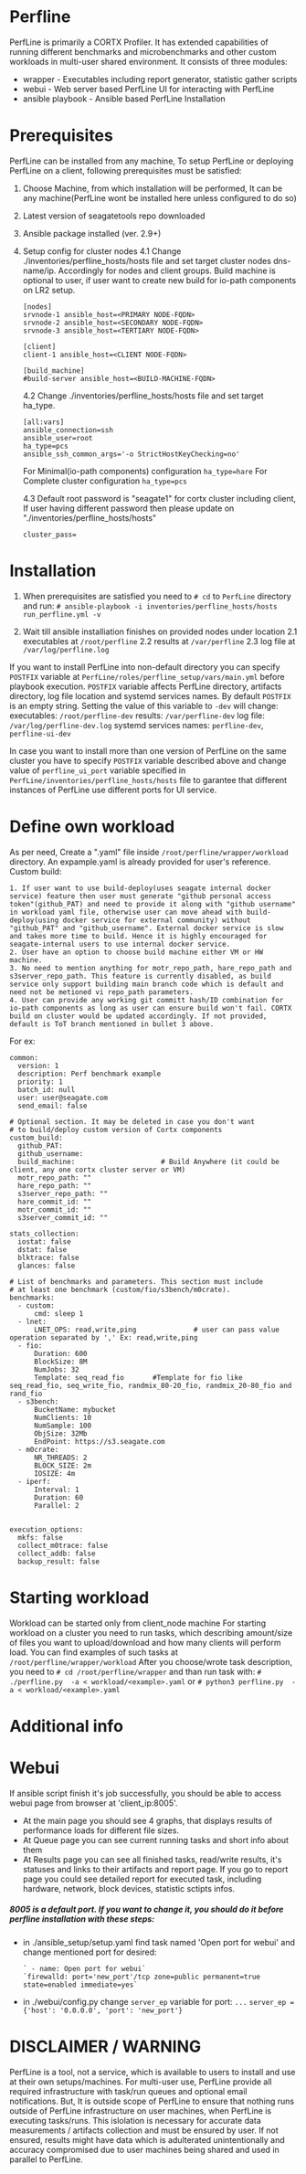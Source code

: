 
# Perfline
PerfLine is primarily a CORTX Profiler. It has extended capabilities of running different benchmarks and microbenchmarks and other custom workloads in multi-user shared environment.
It consists of three modules:
- wrapper - Executables including report generator, statistic gather scripts
- webui - Web server based PerfLine UI for interacting with PerfLine
- ansible playbook - Ansible based PerfLine Installation

# Prerequisites
PerfLine can be installed from any machine, To setup PerfLine or deploying PerfLine on a client, following prerequisites must be satisfied:
1. Choose Machine, from which installation will be performed, It can be any machine(PerfLine wont be installed here unless configured to do so)
2. Latest version of seagatetools repo downloaded
3. Ansible package installed (ver. 2.9+)
4. Setup config for cluster nodes
    4.1 Change ./inventories/perfline_hosts/hosts file and set target cluster nodes dns-name/ip. Accordingly for nodes and client groups.
 Build machine is optional to user, if user want to create new build for io-path components on LR2 setup.
    ```
    [nodes]
    srvnode-1 ansible_host=<PRIMARY NODE-FQDN>
    srvnode-2 ansible_host=<SECONDARY NODE-FQDN>
    srvnode-3 ansible_host=<TERTIARY NODE-FQDN>

    [client]
    client-1 ansible_host=<CLIENT NODE-FQDN>

    [build_machine]
    #build-server ansible_host=<BUILD-MACHINE-FQDN>
    ```
    4.2 Change ./inventories/perfline_hosts/hosts file and set target ha_type.
    ```
    [all:vars]
    ansible_connection=ssh
    ansible_user=root
    ha_type=pcs
    ansible_ssh_common_args='-o StrictHostKeyChecking=no'
    ```
    For Minimal(io-path components) configuration `ha_type=hare`
    For Complete cluster configuration `ha_type=pcs`

    4.3 Default root password is "seagate1" for cortx cluster including client, If user having different password then please update on "./inventories/perfline_hosts/hosts"
    ```
    cluster_pass=
    ```

# Installation
1. When prerequisites are satisfied you need to `# cd` to `PerfLine` directory and run:
`# ansible-playbook -i inventories/perfline_hosts/hosts run_perfline.yml -v`

2. Wait till ansible installiation finishes on provided nodes under location 
	2.1 executables  at `/root/perfline`
	2.2 results at `/var/perfline`
	2.3 log file at `/var/log/perfline.log`

If you want to install PerfLine into non-default directory you can specify `POSTFIX`
variable at `PerfLine/roles/perfline_setup/vars/main.yml` before playbook execution.
`POSTFIX` variable affects PerfLine directory, artifacts directory, log file location
and systemd services names. By default `POSTFIX` is an empty string. Setting the value
of this variable to `-dev` will change:
  executables: `/root/perfline-dev`
  results: `/var/perfline-dev`
  log file: `/var/log/perfline-dev.log`
  systemd services names: `perfline-dev`, `perfline-ui-dev`

In case you want to install more than one version of PerfLine on the same cluster you have
to specify `POSTFIX` variable described above and change value of `perfline_ui_port` variable
specified in `PerfLine/inventories/perfline_hosts/hosts` file to garantee that different
instances of PerfLine use different ports for UI service.

# Define own workload
As per need, Create a "<any name of your choice>.yaml" file inside `/root/perfline/wrapper/workload` directory. An expample.yaml is already provided for user's reference.
Custom build:
```
1. If user want to use build-deploy(uses seagate internal docker service) feature then user must generate "github personal access token"(github_PAT) and need to provide it along with "github username" in workload yaml file, otherwise user can move ahead with build-deploy(using docker service for external community) without "github_PAT" and "github_username". External docker service is slow and takes more time to build. Hence it is highly encouraged for seagate-internal users to use internal docker service.
2. User have an option to choose build machine either VM or HW machine.
3. No need to mention anything for motr_repo_path, hare_repo_path and s3server_repo_path. This feature is currently disabled, as build service only support building main branch code which is default and need not be metioned vi repo_path parameters.
4. User can provide any working git committ hash/ID combination for io-path components as long as user can ensure build won't fail. CORTX build on cluster would be updated accordingly. If not provided, default is ToT branch mentioned in bullet 3 above.
```

For ex:
```
common:
  version: 1
  description: Perf benchmark example
  priority: 1
  batch_id: null
  user: user@seagate.com
  send_email: false
  
# Optional section. It may be deleted in case you don't want
# to build/deploy custom version of Cortx components
custom_build:
  github_PAT:
  github_username:
  build_machine:                     # Build Anywhere (it could be client, any one cortx cluster server or VM)
  motr_repo_path: ""
  hare_repo_path: ""
  s3server_repo_path: ""
  hare_commit_id: ""
  motr_commit_id: ""
  s3server_commit_id: ""

stats_collection:
  iostat: false
  dstat: false
  blktrace: false
  glances: false
  
# List of benchmarks and parameters. This section must include
# at least one benchmark (custom/fio/s3bench/m0crate).
benchmarks:
  - custom:
      cmd: sleep 1
  - lnet:
      LNET_OPS: read,write,ping              # user can pass value operation separated by ',' Ex: read,write,ping
  - fio:
      Duration: 600
      BlockSize: 8M
      NumJobs: 32
      Template: seq_read_fio       #Template for fio like seq_read_fio, seq_write_fio, randmix_80-20_fio, randmix_20-80_fio and rand_fio
  - s3bench:
      BucketName: mybucket
      NumClients: 10
      NumSample: 100
      ObjSize: 32Mb
      EndPoint: https://s3.seagate.com
  - m0crate:
      NR_THREADS: 2
      BLOCK_SIZE: 2m
      IOSIZE: 4m
  - iperf:
      Interval: 1
      Duration: 60
      Parallel: 2


execution_options:
  mkfs: false
  collect_m0trace: false
  collect_addb: false
  backup_result: false
```

# Starting workload
Workload can be started only from client_node machine
For starting workload on a cluster you need to run tasks, which describing amount/size of files you want to upload/download and how many clients will perform load.
You can find examples of such tasks at `/root/perfline/wrapper/workload`
After you choose/wrote task description, you need to `# cd /root/perfline/wrapper` and than run task with:
`# ./perfline.py  -a < workload/<example>.yaml`
or
`# python3 perfline.py  -a < workload/<example>.yaml`

# Additional info
# Webui
If ansible script finish it's job successfully, you should be able to access webui page from browser at 'client_ip:8005'.
- At the main page you should see 4 graphs, that displays results of performance loads for different file sizes.
- At Queue page you can see current running tasks and short info about them
- At Results page you can see all finished tasks, read/write results, it's statuses and links to their artifacts and report page.
If you go to report page you could see detailed report for executed task, including hardware, network, block devices, statistic sctipts infos.

##### 8005 is a default port. If you want to change it, you should do it before perfline installation with these steps:
- in ./ansible_setup/setup.yaml find task named 'Open port for webui' and change mentioned port for desired:
    ```
    ` - name: Open port for webui`
    `firewalld: port='new_port'/tcp zone=public permanent=true state=enabled immediate=yes`
    ```
- in ./webui/config.py change `server_ep` variable for port:
    `...`
    `server_ep = {'host': '0.0.0.0', 'port': 'new_port'}`

# DISCLAIMER / WARNING
PerfLine is a tool, not a service, which is available to users to install and use at their own setups/machines. For multi-user use, PerfLine provide all required infrastructure with task/run queues and optional email notifications. But, It is outside scope of PerfLine to ensure that nothing runs outside of PerfLine infrastructure on user machines, when PerfLine is executing tasks/runs. This islolation is necessary for accurate data measurements / artifacts collection and must be ensured by user. If not ensured, results might have data which is adulterated unintentionally and accuracy compromised due to user machines being shared and used in parallel to PerfLine.

